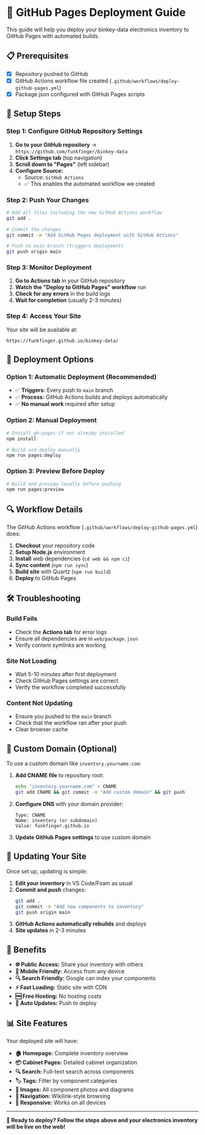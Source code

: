 # 🚀 GitHub Pages Deployment Guide

This guide will help you deploy your binkey-data electronics inventory to GitHub Pages with automated builds.

## 📋 **Prerequisites**

- [x] Repository pushed to GitHub
- [x] GitHub Actions workflow file created (`.github/workflows/deploy-github-pages.yml`)
- [x] Package.json configured with GitHub Pages scripts

## 🔧 **Setup Steps**

### **Step 1: Configure GitHub Repository Settings**

1. **Go to your GitHub repository** → `https://github.com/funkfinger/binkey-data`
2. **Click Settings tab** (top navigation)
3. **Scroll down to "Pages"** (left sidebar)
4. **Configure Source:**
   - Source: `GitHub Actions`
   - ✅ This enables the automated workflow we created

### **Step 2: Push Your Changes**

```bash
# Add all files including the new GitHub Actions workflow
git add .

# Commit the changes
git commit -m "Add GitHub Pages deployment with GitHub Actions"

# Push to main branch (triggers deployment)
git push origin main
```

### **Step 3: Monitor Deployment**

1. **Go to Actions tab** in your GitHub repository
2. **Watch the "Deploy to GitHub Pages" workflow** run
3. **Check for any errors** in the build logs
4. **Wait for completion** (usually 2-3 minutes)

### **Step 4: Access Your Site**

Your site will be available at:
```
https://funkfinger.github.io/binkey-data/
```

## 🎯 **Deployment Options**

### **Option 1: Automatic Deployment (Recommended)**
- ✅ **Triggers:** Every push to `main` branch
- ✅ **Process:** GitHub Actions builds and deploys automatically
- ✅ **No manual work** required after setup

### **Option 2: Manual Deployment**
```bash
# Install gh-pages if not already installed
npm install

# Build and deploy manually
npm run pages:deploy
```

### **Option 3: Preview Before Deploy**
```bash
# Build and preview locally before pushing
npm run pages:preview
```

## 🔍 **Workflow Details**

The GitHub Actions workflow (`.github/workflows/deploy-github-pages.yml`) does:

1. **Checkout** your repository code
2. **Setup Node.js** environment
3. **Install** web dependencies (`cd web && npm ci`)
4. **Sync content** (`npm run sync`)
5. **Build site** with Quartz (`npm run build`)
6. **Deploy** to GitHub Pages

## 🛠️ **Troubleshooting**

### **Build Fails**
- Check the **Actions tab** for error logs
- Ensure all dependencies are in `web/package.json`
- Verify content symlinks are working

### **Site Not Loading**
- Wait 5-10 minutes after first deployment
- Check GitHub Pages settings are correct
- Verify the workflow completed successfully

### **Content Not Updating**
- Ensure you pushed to the `main` branch
- Check that the workflow ran after your push
- Clear browser cache

## 📱 **Custom Domain (Optional)**

To use a custom domain like `inventory.yourname.com`:

1. **Add CNAME file** to repository root:
   ```bash
   echo "inventory.yourname.com" > CNAME
   git add CNAME && git commit -m "Add custom domain" && git push
   ```

2. **Configure DNS** with your domain provider:
   ```
   Type: CNAME
   Name: inventory (or subdomain)
   Value: funkfinger.github.io
   ```

3. **Update GitHub Pages settings** to use custom domain

## 🔄 **Updating Your Site**

Once set up, updating is simple:

1. **Edit your inventory** in VS Code/Foam as usual
2. **Commit and push** changes:
   ```bash
   git add .
   git commit -m "Add new components to inventory"
   git push origin main
   ```
3. **GitHub Actions automatically rebuilds** and deploys
4. **Site updates** in 2-3 minutes

## 🎉 **Benefits**

- **🌐 Public Access:** Share your inventory with others
- **📱 Mobile Friendly:** Access from any device
- **🔍 Search Friendly:** Google can index your components
- **⚡ Fast Loading:** Static site with CDN
- **🆓 Free Hosting:** No hosting costs
- **🔄 Auto Updates:** Push to deploy

## 📊 **Site Features**

Your deployed site will have:
- **🏠 Homepage:** Complete inventory overview
- **📦 Cabinet Pages:** Detailed cabinet organization
- **🔍 Search:** Full-text search across components
- **🏷️ Tags:** Filter by component categories
- **📸 Images:** All component photos and diagrams
- **🔗 Navigation:** Wikilink-style browsing
- **📱 Responsive:** Works on all devices

---

**🚀 Ready to deploy? Follow the steps above and your electronics inventory will be live on the web!**
